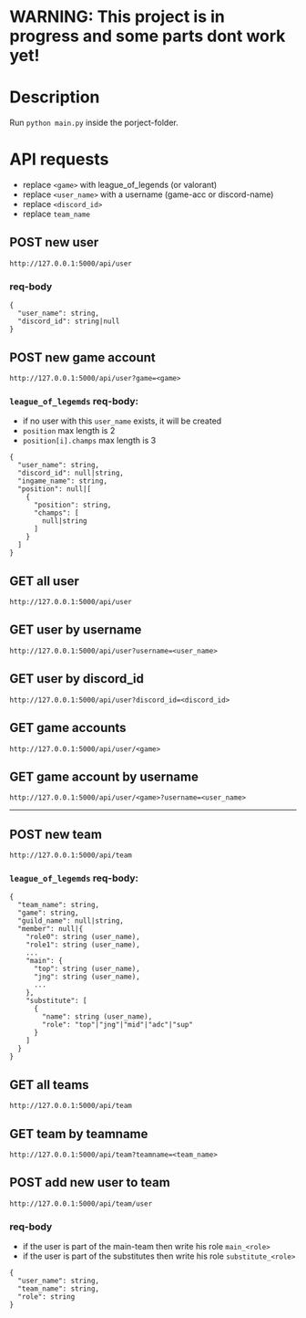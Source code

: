 # WARNING: This project is in progress and some parts dont work yet!
# Description
Run `python main.py` inside the porject-folder.
# API requests
- replace `<game>` with league_of_legends (or valorant)
- replace `<user_name>` with a username (game-acc or discord-name)
- replace `<discord_id>`
- replace `team_name`
## POST new user
```
http://127.0.0.1:5000/api/user
```
### req-body
```
{
  "user_name": string,
  "discord_id": string|null
}
```
## POST new game account
```
http://127.0.0.1:5000/api/user?game=<game>
```
### `league_of_legemds` req-body:
- if no user with this `user_name` exists, it will be created
- `position` max length is 2
- `position[i].champs` max length is 3
```
{
  "user_name": string,
  "discord_id": null|string,
  "ingame_name": string,
  "position": null|[
    {
      "position": string,
      "champs": [
        null|string
      ]
    }
  ]
}
```
## GET all user
```
http://127.0.0.1:5000/api/user
```
## GET user by username
```
http://127.0.0.1:5000/api/user?username=<user_name>
```
## GET user by discord_id
```
http://127.0.0.1:5000/api/user?discord_id=<discord_id>
```
## GET game accounts
```
http://127.0.0.1:5000/api/user/<game>
```
## GET game account by username
```
http://127.0.0.1:5000/api/user/<game>?username=<user_name>
```
---
## POST new team
```
http://127.0.0.1:5000/api/team
```
### `league_of_legemds` req-body:
```
{
  "team_name": string,
  "game": string,
  "guild_name": null|string,
  "member": null|{
    "role0": string (user_name),
    "role1": string (user_name),
    ...
    "main": {
      "top": string (user_name),
      "jng": string (user_name),
      ...
    },
    "substitute": [
      {
        "name": string (user_name),
        "role": "top"|"jng"|"mid"|"adc"|"sup"
      }
    ]
  }
} 
```
## GET all teams
```
http://127.0.0.1:5000/api/team
```
## GET team by teamname
```
http://127.0.0.1:5000/api/team?teamname=<team_name>
```
## POST add new user to team
```
http://127.0.0.1:5000/api/team/user
```
### req-body
- if the user is part of the main-team then write his role `main_<role>` 
- if the user is part of the substitutes then write his role `substitute_<role>`
```
{
  "user_name": string,
  "team_name": string,
  "role": string
}
```